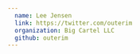 ```yaml
---
  name: Lee Jensen
  link: https://twitter.com/outerim
  organization: Big Cartel LLC
  github: outerim
---
```


